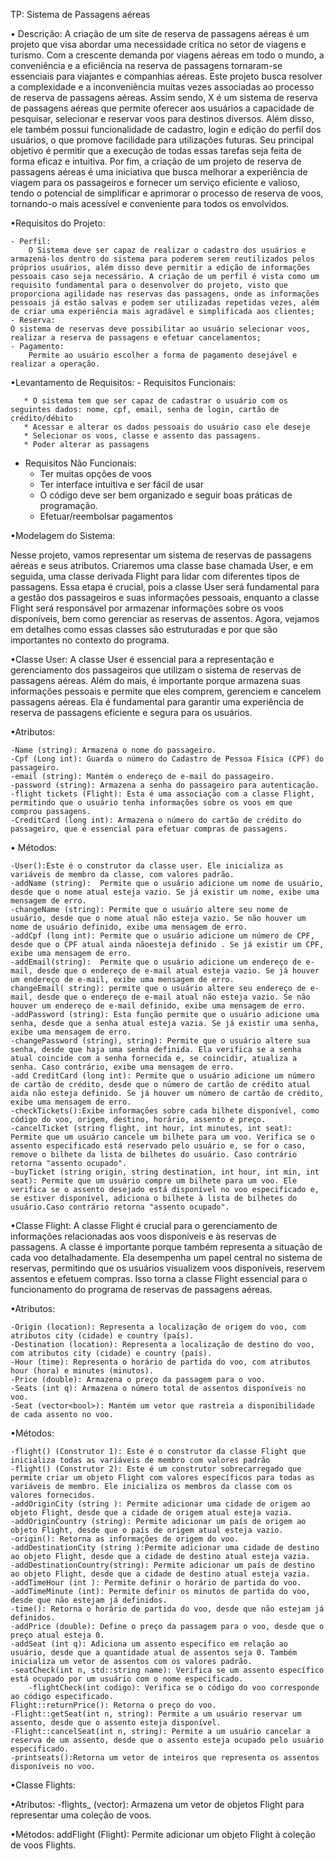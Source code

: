  TP: Sistema de Passagens aéreas



 
 • Descrição:
	A criação de um site de reserva de passagens aéreas é um projeto que visa abordar uma necessidade crítica no setor de viagens e turismo. Com a crescente demanda por viagens aéreas em todo o mundo, a conveniência e a eficiência na reserva de passagens tornaram-se essenciais para viajantes e companhias aéreas. Este projeto busca resolver a complexidade e a inconveniência muitas vezes associadas ao processo de reserva de passagens aéreas. Assim sendo, X é um sistema de reserva de passagens aéreas que permite oferecer aos usuários a capacidade de pesquisar, selecionar e reservar voos para destinos diversos. Além disso, ele também possui funcionalidade de cadastro, login e edição do perfil dos usuários, o que promove facilidade para utilizações futuras. Seu principal objetivo é permitir que a execução de todas essas tarefas seja feita de forma eficaz e intuitiva. Por fim, a criação de um projeto de reserva de passagens aéreas é uma iniciativa que busca melhorar a experiência de viagem para os passageiros e fornecer um serviço eficiente e valioso, tendo o potencial de simplificar e aprimorar o processo de reserva de voos, tornando-o mais acessível e conveniente para todos os envolvidos.

 •Requisitos do Projeto:
	
    - Perfil:
        O Sistema deve ser capaz de realizar o cadastro dos usuários e armazená-los dentro do sistema para poderem serem reutilizados pelos próprios usuários, além disso deve permitir a edição de informações pessoais caso seja necessário. A criação de um perfil é vista como um requisito fundamental para o desenvolver do projeto, visto que proporciona agilidade nas reservas das passagens, onde as informações pessoais já estão salvas e podem ser utilizadas repetidas vezes, além de criar uma experiência mais agradável e simplificada aos clientes;
    - Reserva:
	O sistema de reservas deve possibilitar ao usuário selecionar voos, realizar a reserva de passagens e efetuar cancelamentos; 
    - Pagamento:
	    Permite ao usuário escolher a forma de pagamento desejável e realizar a operação.

 •Levantamento de Requisitos:
    - Requisitos Funcionais:
    
       * O sistema tem que ser capaz de cadastrar o usuário com os seguintes dados: nome, cpf, email, senha de login, cartão de crédito/débito
       * Acessar e alterar os dados pessoais do usuário caso ele deseje
       * Selecionar os voos, classe e assento das passagens.
       * Poder alterar as passagens

   - Requisitos Não Funcionais:
      *  Ter muitas opções de voos
      *  Ter interface intuitiva e ser fácil de usar
      *  O código deve ser bem organizado e seguir boas práticas de programação.
      *  Efetuar/reembolsar pagamentos

•Modelagem do Sistema:

Nesse projeto, vamos representar um sistema de reservas de passagens aéreas e seus atributos. Criaremos uma classe base chamada User, e em seguida, uma classe derivada Flight para lidar com diferentes tipos de passagens. Essa etapa é crucial, pois a classe User será fundamental para a gestão dos passageiros e suas informações pessoais, enquanto a classe Flight será responsável por armazenar informações sobre os voos disponíveis, bem como gerenciar as reservas de assentos. Agora, vejamos em detalhes como essas classes são estruturadas e por que são importantes no contexto do programa.

•Classe User:
A classe User é essencial para a representação e gerenciamento dos passageiros que utilizam o sistema de reservas de passagens aéreas. Além do mais, é importante porque armazena suas informações pessoais e permite que eles comprem, gerenciem e cancelem passagens aéreas. Ela é fundamental para garantir uma experiência de reserva de passagens eficiente e segura para os usuários.


•Atributos:

	-Name (string): Armazena o nome do passageiro.
	-Cpf (Long int): Guarda o número do Cadastro de Pessoa Física (CPF) do passageiro.
	-email (string): Mantém o endereço de e-mail do passageiro.
	-password (string): Armazena a senha do passageiro para autenticação.
	-flight tickets (Flight): Esta é uma associação com a classe Flight, permitindo que o usuário tenha informações sobre os voos em que comprou passagens.
	-CreditCard (long int): Armazena o número do cartão de crédito do passageiro, que é essencial para efetuar compras de passagens.
 
• Métodos:

	-User():Este é o construtor da classe user. Ele inicializa as variáveis de membro da classe, com valores padrão.
	-addName (string):  Permite que o usuário adicione um nome de usuário, desde que o nome atual esteja vazio. Se já existir um nome, exibe uma mensagem de erro.
 	-changeName (string): Permite que o usuário altere seu nome de usuário, desde que o nome atual não esteja vazio. Se não houver um nome de usuário definido, exibe uma mensagem de erro.
	-addCpf (long int): Permite que o usuário adicione um número de CPF, desde que o CPF atual ainda nãoesteja definido . Se já existir um CPF, exibe uma mensagem de erro.
	-addEmail(string):  Permite que o usuário adicione um endereço de e-mail, desde que o endereço de e-mail atual esteja vazio. Se já houver um endereço de e-mail, exibe uma mensagem de erro.
 	changeEmail( string): permite que o usuário altere seu endereço de e-mail, desde que o endereço de e-mail atual não esteja vazio. Se não houver um endereço de e-mail definido, exibe uma mensagem de erro.
	-addPassword (string): Esta função permite que o usuário adicione uma senha, desde que a senha atual esteja vazia. Se já existir uma senha, exibe uma mensagem de erro.
	-changePassword (string), string): Permite que o usuário altere sua senha, desde que haja uma senha definida. Ela verifica se a senha atual coincide com a senha fornecida e, se coincidir, atualiza a senha. Caso contrário, exibe uma mensagem de erro.
	-add CreditCard (long int): Permite que o usuário adicione um número de cartão de crédito, desde que o número de cartão de crédito atual aida não esteja definido. Se já houver um número de cartão de crédito, exibe uma mensagem de erro.
	-checkTickets():Exibe informações sobre cada bilhete disponível, como código do voo, origem, destino, horário, assento e preço.
	-cancelTicket (string flight, int hour, int minutes, int seat): Permite que um usuário cancele um bilhete para um voo. Verifica se o assento especificado está reservado pelo usuário e, se for o caso, remove o bilhete da lista de bilhetes do usuário. Caso contrário retorna "assento ocupado".
	-buyTicket (string origin, string destination, int hour, int min, int seat): Permite que um usuário compre um bilhete para um voo. Ele verifica se o assento desejado está disponível no voo especificado e, se estiver disponível, adiciona o bilhete à lista de bilhetes do usuário.Caso contrário retorna "assento ocupado".


•Classe Flight:
A classe Flight é crucial para o gerenciamento de informações relacionadas aos voos disponíveis e às reservas de passagens. A classe é importante porque também representa a situação de cada voo detalhadamente. Ela desempenha um papel central no sistema de reservas, permitindo que os usuários visualizem voos disponíveis, reservem assentos e efetuem compras. Isso torna a classe Flight essencial para o funcionamento do programa de reservas de passagens aéreas.


•Atributos:

	-Origin (location): Representa a localização de origem do voo, com atributos city (cidade) e country (país).
	-Destination (location): Representa a localização de destino do voo, com atributos city (cidade) e country (país).
	-Hour (time): Representa o horário de partida do voo, com atributos hour (hora) e minutes (minutos).
	-Price (double): Armazena o preço da passagem para o voo.
	-Seats (int q): Armazena o número total de assentos disponíveis no voo.
	-Seat (vector<bool>): Mantém um vetor que rastreia a disponibilidade de cada assento no voo.
 
•Métodos:

	-flight() (Construtor 1): Este é o construtor da classe Flight que inicializa todas as variáveis de membro com valores padrão
	-flight() (Construtor 2): Este é um construtor sobrecarregado que permite criar um objeto Flight com valores específicos para todas as variáveis de membro. Ele inicializa os membros da classe com os valores fornecidos.
	-addOriginCity (string ): Permite adicionar uma cidade de origem ao objeto Flight, desde que a cidade de origem atual esteja vazia.
 	-addOriginCountry (string): Permite adicionar um país de origem ao objeto Flight, desde que o país de origem atual esteja vazio.
	-origin(): Retorna as informações de origem do voo.
	-addDestinationCity (string ):Permite adicionar uma cidade de destino ao objeto Flight, desde que a cidade de destino atual esteja vazia.
	-addDestinationCountry(string): Permite adicionar um país de destino ao objeto Flight, desde que a cidade de destino atual esteja vazia.
	-addTimeHour (int ): Permite definir o horário de partida do voo.
 	-addTimeMinute (int): Permite definir os minutos de partida do voo, desde que não estejam já definidos.
	-time(): Retorna o horário de partida do voo, desde que não estejam já definidos.
	-addPrice (double): Define o preço da passagem para o voo, desde que o preço atual esteja 0.
	-addSeat (int q): Adiciona um assento específico em relação ao usuário, desde que a quantidade atual de assentos seja 0. Também inicializa um vetor de assentos com os valores padrão.
	-seatCheck(int n, std::string name): Verifica se um assento específico está ocupado por um usuário com o nome especificado.
        -flightCheck(int codigo): Verifica se o código do voo corresponde ao código especificado.
	Flight::returnPrice(): Retorna o preço do voo.
	-Flight::getSeat(int n, string): Permite a um usuário reservar um assento, desde que o assento esteja disponível.
	-Flight::cancelSeat(int n, string): Permite a um usuário cancelar a reserva de um assento, desde que o assento esteja ocupado pelo usuário especificado.
	-printseats():Retorna um vetor de inteiros que representa os assentos disponíveis no voo.
 
•Classe Flights: 

•Atributos:
	-flights_ (vector<Flight>): Armazena um vetor de objetos Flight para representar uma coleção de voos.
 
•Métodos:
addFlight (Flight): Permite adicionar um objeto Flight à coleção de voos Flights.
